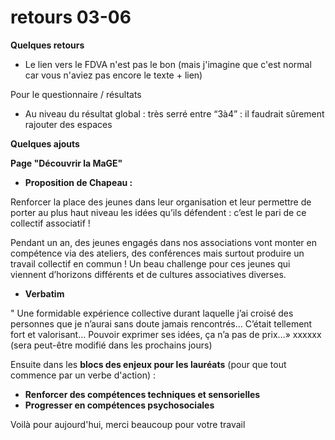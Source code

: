 # retours 03-06





**Quelques retours**

- Le lien vers le FDVA n'est pas le bon (mais j'imagine que c'est normal car vous n'aviez pas encore le texte + lien)

Pour le questionnaire / résultats

- Au niveau du résultat global : très serré entre “3à4” : il faudrait sûrement rajouter des espaces 





**Quelques ajouts**

**Page "Découvrir la MaGE"**

- **Proposition de Chapeau :**



Renforcer la place des jeunes dans leur  organisation et leur permettre de porter au plus haut niveau les idées  qu’ils défendent : c’est le pari de ce collectif associatif ! 

Pendant un an, des jeunes engagés dans nos  associations vont monter en compétence via des ateliers, des conférences mais surtout produire un travail collectif en commun ! Un beau  challenge pour ces jeunes qui viennent d’horizons différents et de cultures associatives diverses. 





- **Verbatim**

" Une formidable expérience collective durant laquelle j’ai croisé des  personnes que je n’aurai sans doute jamais rencontrés… C’était tellement fort et valorisant… Pouvoir exprimer ses idées, ça n’a pas de prix…»  xxxxxx (sera peut-être modifié dans les prochains jours)



Ensuite dans les **blocs des enjeux pour les lauréats** (pour que tout commence par un verbe d'action) :

- **Renforcer des compétences techniques et sensorielles**
- **Progresser en compétences psychosociales**



Voilà pour aujourd'hui, merci beaucoup pour votre travail